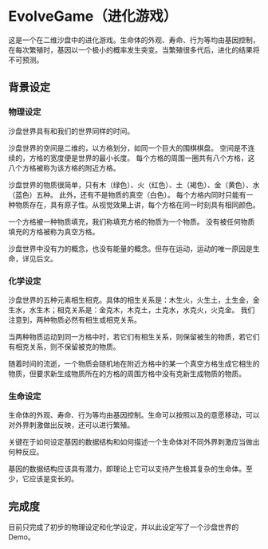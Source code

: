 # EvolveGame（进化游戏）

这是一个在二维沙盘中的进化游戏。生命体的外观、寿命、行为等均由基因控制，在每次繁殖时，基因以一个极小的概率发生突变。当繁殖很多代后，进化的结果将不可预测。


## 背景设定

### 物理设定

沙盘世界具有和我们的世界同样的时间。

沙盘世界的空间是二维的，以方格划分，如同一个巨大的围棋棋盘。
空间是不连续的，方格的宽度便是世界的最小长度。
每个方格的周围一圈共有八个方格，这八个方格被称为该方格的附近方格。

沙盘世界的物质很简单，只有木（绿色）、火（红色）、土（褐色）、金（黄色）、水（蓝色）五种。
此外，还有不是物质的真空（白色）。
每个方格内同时只能有一种物质存在，具有原子性。从视觉效果上讲，每个方格在同一时刻具有相同颜色。

一个方格被一种物质填充，我们称填充方格的物质为一个物质。
没有被任何物质填充的方格被称为真空方格。

沙盘世界中没有力的概念，也没有能量的概念。但存在运动，运动的唯一原因是生命，详见后文。


### 化学设定

沙盘世界的五种元素相生相克。具体的相生关系是：木生火，火生土，土生金，金生水，水生木；相克关系是：金克木，木克土，土克水，水克火，火克金。
我们注意到，两种物质必然有相生或相克关系。

当两种物质运动到同一方格中时，若它们有相生关系，则保留被生的物质，若它们有相克关系，则不保留被克的物质。

随着时间的流逝，一个物质会随机地在附近方格中的某一个真空方格生成它相生的物质，但要求新生成物质所在的方格的周围方格中没有克新生成物质的物质。

### 生命设定

生命体的外观、寿命、行为等均由基因控制。生命可以按照以及的意愿移动，可以对外界刺激做出反映，还可以进行繁殖。

关键在于如何设定基因的数据结构和如何描述一个生命体对不同外界刺激应当做出何种反应。

基因的数据结构应该具有潜力，即理论上它可以支持产生极其复杂的生命体。至少，它应该是变长的。

## 完成度

目前只完成了初步的物理设定和化学设定，并以此设定写了一个沙盘世界的Demo。
